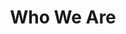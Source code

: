 ---
title: Who We Are
menu: main
weight: 200
contentText: "
    **Hi**"
individuals:
    - name: Akshay Mehra
type: "whoWeAre"
---